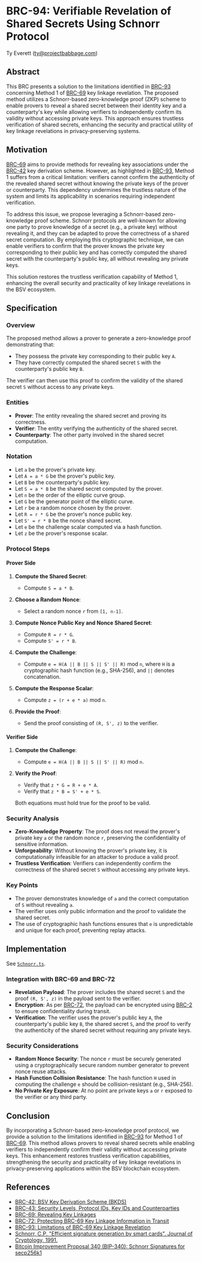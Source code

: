 # BRC-94: Verifiable Revelation of Shared Secrets Using Schnorr Protocol

Ty Everett (ty@projectbabbage.com)

## Abstract

This BRC presents a solution to the limitations identified in [BRC-93](./0093.md) concerning Method 1 of [BRC-69](./0069.md) key linkage revelation. The proposed method utilizes a Schnorr-based zero-knowledge proof (ZKP) scheme to enable provers to reveal a shared secret between their identity key and a counterparty's key while allowing verifiers to independently confirm its validity without accessing private keys. This approach ensures trustless verification of shared secrets, enhancing the security and practical utility of key linkage revelations in privacy-preserving systems.

## Motivation

[BRC-69](./0069.md) aims to provide methods for revealing key associations under the [BRC-42](./0042.md) key derivation scheme. However, as highlighted in [BRC-93](./0093.md), Method 1 suffers from a critical limitation: verifiers cannot confirm the authenticity of the revealed shared secret without knowing the private keys of the prover or counterparty. This dependency undermines the trustless nature of the system and limits its applicability in scenarios requiring independent verification.

To address this issue, we propose leveraging a Schnorr-based zero-knowledge proof scheme. Schnorr protocols are well-known for allowing one party to prove knowledge of a secret (e.g., a private key) without revealing it, and they can be adapted to prove the correctness of a shared secret computation. By employing this cryptographic technique, we can enable verifiers to confirm that the prover knows the private key corresponding to their public key and has correctly computed the shared secret with the counterparty's public key, all without revealing any private keys.

This solution restores the trustless verification capability of Method 1, enhancing the overall security and practicality of key linkage revelations in the BSV ecosystem.

## Specification

### Overview

The proposed method allows a prover to generate a zero-knowledge proof demonstrating that:

- They possess the private key corresponding to their public key `A`.
- They have correctly computed the shared secret `S` with the counterparty's public key `B`.

The verifier can then use this proof to confirm the validity of the shared secret `S` without access to any private keys.

### Entities

- **Prover**: The entity revealing the shared secret and proving its correctness.
- **Verifier**: The entity verifying the authenticity of the shared secret.
- **Counterparty**: The other party involved in the shared secret computation.

### Notation

- Let `a` be the prover's private key.
- Let `A = a * G` be the prover's public key.
- Let `B` be the counterparty's public key.
- Let `S = a * B` be the shared secret computed by the prover.
- Let `n` be the order of the elliptic curve group.
- Let `G` be the generator point of the elliptic curve.
- Let `r` be a random nonce chosen by the prover.
- Let `R = r * G` be the prover's nonce public key.
- Let `S' = r * B` be the nonce shared secret.
- Let `e` be the challenge scalar computed via a hash function.
- Let `z` be the prover's response scalar.

### Protocol Steps

#### Prover Side

1. **Compute the Shared Secret**:

   - Compute `S = a * B`.

2. **Choose a Random Nonce**:

   - Select a random nonce `r` from `[1, n-1]`.

3. **Compute Nonce Public Key and Nonce Shared Secret**:

   - Compute `R = r * G`.
   - Compute `S' = r * B`.

4. **Compute the Challenge**:

   - Compute `e = H(A || B || S || S' || R)` mod `n`, where `H` is a cryptographic hash function (e.g., SHA-256), and `||` denotes concatenation.

5. **Compute the Response Scalar**:

   - Compute `z = (r + e * a)` mod `n`.

6. **Provide the Proof**:

   - Send the proof consisting of `(R, S', z)` to the verifier.

#### Verifier Side

1. **Compute the Challenge**:

   - Compute `e = H(A || B || S || S' || R)` mod `n`.

2. **Verify the Proof**:

   - Verify that `z * G = R + e * A`.
   - Verify that `z * B = S' + e * S`.

   Both equations must hold true for the proof to be valid.

### Security Analysis

- **Zero-Knowledge Property**: The proof does not reveal the prover's private key `a` or the random nonce `r`, preserving the confidentiality of sensitive information.
- **Unforgeability**: Without knowing the prover's private key, it is computationally infeasible for an attacker to produce a valid proof.
- **Trustless Verification**: Verifiers can independently confirm the correctness of the shared secret `S` without accessing any private keys.

### Key Points

- The prover demonstrates knowledge of `a` and the correct computation of `S` without revealing `a`.
- The verifier uses only public information and the proof to validate the shared secret.
- The use of cryptographic hash functions ensures that `e` is unpredictable and unique for each proof, preventing replay attacks.

## Implementation

See [`Schnorr.ts`](https://github.com/bitcoin-sv/ts-sdk/blob/fb5de11bf837f84f2ffc708979d2f78484f3df10/src/primitives/Schnorr.ts).

### Integration with BRC-69 and BRC-72

- **Revelation Payload**: The prover includes the shared secret `S` and the proof `(R, S', z)` in the payload sent to the verifier.
- **Encryption**: As per [BRC-72](./0072.md), the payload can be encrypted using [BRC-2](../wallet/0002.md) to ensure confidentiality during transit.
- **Verification**: The verifier uses the prover's public key `A`, the counterparty's public key `B`, the shared secret `S`, and the proof to verify the authenticity of the shared secret without requiring any private keys.

### Security Considerations

- **Random Nonce Security**: The nonce `r` must be securely generated using a cryptographically secure random number generator to prevent nonce reuse attacks.
- **Hash Function Collision Resistance**: The hash function `H` used in computing the challenge `e` should be collision-resistant (e.g., SHA-256).
- **No Private Key Exposure**: At no point are private keys `a` or `r` exposed to the verifier or any third party.

## Conclusion

By incorporating a Schnorr-based zero-knowledge proof protocol, we provide a solution to the limitations identified in [BRC-93](./0093.md) for Method 1 of [BRC-69](./0069.md). This method allows provers to reveal shared secrets while enabling verifiers to independently confirm their validity without accessing private keys. This enhancement restores trustless verification capabilities, strengthening the security and practicality of key linkage revelations in privacy-preserving applications within the BSV blockchain ecosystem.

## References

- [BRC-42: BSV Key Derivation Scheme (BKDS)](./0042.md)
- [BRC-43: Security Levels, Protocol IDs, Key IDs and Counterparties](./0043.md)
- [BRC-69: Revealing Key Linkages](./0069.md)
- [BRC-72: Protecting BRC-69 Key Linkage Information in Transit](./0072.md)
- [BRC-93: Limitations of BRC-69 Key Linkage Revelation](./0093.md)
- [Schnorr, C.P. "Efficient signature generation by smart cards". Journal of Cryptology, 1991.](https://link.springer.com/article/10.1007/BF00196725)
- [Bitcoin Improvement Proposal 340 (BIP-340): Schnorr Signatures for secp256k1](https://github.com/bitcoin/bips/blob/master/bip-0340.mediawiki)

